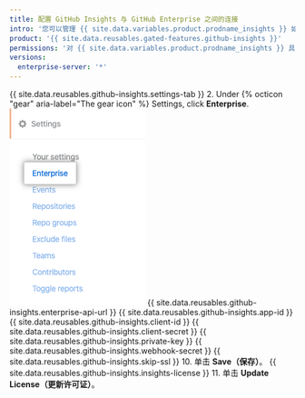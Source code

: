 ```yaml
---
title: 配置 GitHub Insights 与 GitHub Enterprise 之间的连接
intro: '您可以管理 {{ site.data.variables.product.prodname_insights }} 如何连接到 {{ site.data.variables.product.prodname_enterprise }}。'
product: '{{ site.data.reusables.gated-features.github-insights }}'
permissions: '对 {{ site.data.variables.product.prodname_insights }} 具有管理权限的人员可以配置到 {{ site.data.variables.product.prodname_enterprise }} 的连接。'
versions:
  enterprise-server: '*'
---
```


{{ site.data.reusables.github-insights.settings-tab }}
2. Under
{% octicon "gear" aria-label="The gear icon" %} Settings, click **Enterprise**.
  ![Enterprise（企业）选项卡](/assets/images/help/insights/enterprise-tab.png)
{{ site.data.reusables.github-insights.enterprise-api-url }}
{{ site.data.reusables.github-insights.app-id }}
{{ site.data.reusables.github-insights.client-id }}
{{ site.data.reusables.github-insights.client-secret }}
{{ site.data.reusables.github-insights.private-key }}
{{ site.data.reusables.github-insights.webhook-secret }}
{{ site.data.reusables.github-insights.skip-ssl }}
10. 单击 **Save（保存）**。
{{ site.data.reusables.github-insights.insights-license }}
11. 单击 **Update License（更新许可证）**。

